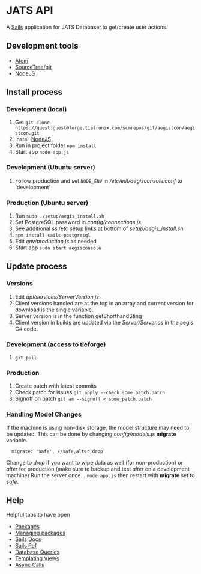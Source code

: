 # JATS API

A [Sails](http://sailsjs.org) application for JATS Database; to get/create user actions.

## Development tools
- [Atom](https://atom.io/)
- [SourceTree/git](https://www.sourcetreeapp.com/)
- [NodeJS](https://nodejs.org/en/)

## Install process

### Development (local)

1. Get `git clone https://guest:guest@forge.tietronix.com/scmrepos/git/aegistcon/aegistcon.git`
2. Install [NodeJS](https://nodejs.org/en/)
3. Run in project folder `npm install`
4. Start app `node app.js`

### Development (Ubuntu server)

1. Follow production and set `NODE_ENV` in */etc/init/aegisconsole.conf* to 'development'

### Production (Ubuntu server)

1. Run `sudo ./setup/aegis_install.sh`
2. Set PostgreSQL password in *config/connections.js*
3. See additional ssl/etc setup links at bottom of *setup/aegis_install.sh*
4. `npm install sails-postgresql`
5. Edit *env/production.js* as needed
6. Start app `sudo start aegisconsole`

## Update process

### Versions

1. Edit *api/services/ServerVersion.js*
2. Client versions handled are at the top in an array
and current version for download is the single variable.
3. Server version is in the function getShorthandSting
4. Client version in builds are updated via the *Server/Server.cs* in the aegis C# code.

### Development (access to tieforge)

1. `git pull`

### Production

1. Create patch with latest commits
2. Check patch for issues `git apply --check some_patch.patch`
3. Signoff on patch `git am --signoff < some_patch.patch`

### Handling Model Changes

If the machine is using non-disk storage, the model structure may need to be
updated. This can be done by changing *config/models.js* **migrate** variable.
```
  migrate: 'safe', //safe,alter,drop
```
Change to *drop* if you want to wipe data as well (for non-production) or *alter* for production (make sure to backup and test *alter* on a development
machine) Run the server once... `node app.js` then restart with **migrate** set to *safe*.

## Help
Helpful tabs to have open

- [Packages](https://www.npmjs.com/)
- [Managing packages](https://docs.npmjs.com/)
- [Sails Docs](http://sailsjs.org/documentation/concepts/)
- [Sails Ref](http://sailsjs.org/documentation/reference/)
- [Database Queries](https://github.com/balderdashy/waterline-docs)
- [Templating Views](https://mozilla.github.io/nunjucks/templating.html)
- [Async Calls](https://github.com/caolan/async)
